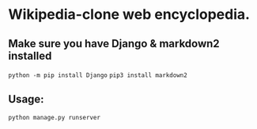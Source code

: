 # Wikipedia-clone web encyclopedia.

## Make sure you have Django & markdown2 installed

`python -m pip install Django`
`pip3 install markdown2`

## Usage:

`python manage.py runserver`
